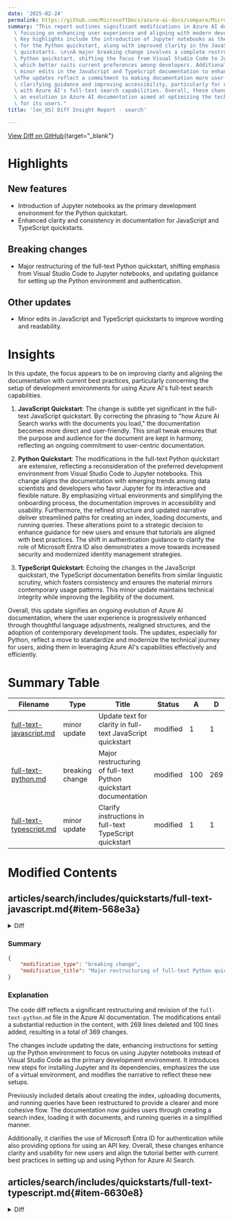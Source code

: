 ```yaml
---
date: '2025-02-24'
permalink: https://github.com/MicrosoftDocs/azure-ai-docs/compare/MicrosoftDocs:b49c252...MicrosoftDocs:8c6e364
summary: "This report outlines significant modifications in Azure AI documentation,\
  \ focusing on enhancing user experience and aligning with modern development practices.\
  \ Key highlights include the introduction of Jupyter notebooks as the primary environment\
  \ for the Python quickstart, along with improved clarity in the JavaScript and TypeScript\
  \ quickstarts. \n\nA major breaking change involves a complete restructure of the\
  \ Python quickstart, shifting the focus from Visual Studio Code to Jupyter notebooks,\
  \ which better suits current preferences among developers. Additionally, there are\
  \ minor edits in the JavaScript and TypeScript documentation to enhance readability.\n\
  \nThe updates reflect a commitment to making documentation more user-centric by\
  \ clarifying guidance and improving accessibility, particularly for new users engaging\
  \ with Azure AI's full-text search capabilities. Overall, these changes represent\
  \ an evolution in Azure AI documentation aimed at optimizing the technical experience\
  \ for its users."
title: '[en_US] Diff Insight Report - search'

---
```


[View Diff on GitHub](https://github.com/MicrosoftDocs/azure-ai-docs/compare/MicrosoftDocs:b49c252...MicrosoftDocs:8c6e364){target="_blank"}

# Highlights

## New features

- Introduction of Jupyter notebooks as the primary development environment for the Python quickstart.
- Enhanced clarity and consistency in documentation for JavaScript and TypeScript quickstarts.

## Breaking changes

- Major restructuring of the full-text Python quickstart, shifting emphasis from Visual Studio Code to Jupyter notebooks, and updating guidance for setting up the Python environment and authentication.

## Other updates

- Minor edits in JavaScript and TypeScript quickstarts to improve wording and readability.

# Insights

In this update, the focus appears to be on improving clarity and aligning the documentation with current best practices, particularly concerning the setup of development environments for using Azure AI's full-text search capabilities.

1. **JavaScript Quickstart**: The change is subtle yet significant in the full-text JavaScript quickstart. By correcting the phrasing to "how Azure AI Search works with the documents you load," the documentation becomes more direct and user-friendly. This small tweak ensures that the purpose and audience for the document are kept in harmony, reflecting an ongoing commitment to user-centric documentation.

2. **Python Quickstart**: The modifications in the full-text Python quickstart are extensive, reflecting a reconsideration of the preferred development environment from Visual Studio Code to Jupyter notebooks. This change aligns the documentation with emerging trends among data scientists and developers who favor Jupyter for its interactive and flexible nature. By emphasizing virtual environments and simplifying the onboarding process, the documentation improves in accessibility and usability. Furthermore, the refined structure and updated narrative deliver streamlined paths for creating an index, loading documents, and running queries. These alterations point to a strategic decision to enhance guidance for new users and ensure that tutorials are aligned with best practices. The shift in authentication guidance to clarify the role of Microsoft Entra ID also demonstrates a move towards increased security and modernized identity management strategies.

3. **TypeScript Quickstart**: Echoing the changes in the JavaScript quickstart, the TypeScript documentation benefits from similar linguistic scrutiny, which fosters consistency and ensures the material mirrors contemporary usage patterns. This minor update maintains technical integrity while improving the legibility of the document.

Overall, this update signifies an ongoing evolution of Azure AI documentation, where the user experience is progressively enhanced through thoughtful language adjustments, realigned structures, and the adoption of contemporary development tools. The updates, especially for Python, reflect a move to standardize and modernize the technical journey for users, aiding them in leveraging Azure AI's capabilities effectively and efficiently.

# Summary Table
|  Filename  | Type |    Title    | Status | A  | D  | M  |
|------------|------|-------------|--------|----|----|----|
| [full-text-javascript.md](#item-568e3a) | minor update | Update text for clarity in full-text JavaScript quickstart | modified | 1 | 1 | 2 | 
| [full-text-python.md](#item-9bba1c) | breaking change | Major restructuring of full-text Python quickstart documentation | modified | 100 | 269 | 369 | 
| [full-text-typescript.md](#item-6630e8) | minor update | Clarify instructions in full-text TypeScript quickstart | modified | 1 | 1 | 2 | 


# Modified Contents
## articles/search/includes/quickstarts/full-text-javascript.md{#item-568e3a}

<details>
<summary>Diff</summary>
````diff
@@ -544,7 +544,7 @@ AzureKeyCredential credential = new AzureKeyCredential("<Your search service adm
 
 ### Create index
 
-The *hotels_quickstart_index.json* file defines how Azure AI Search works with the documents you'll be loading in the next step. Each field will be identified by a `name` and have a specified `type`. Each field also has a series of index attributes that specify whether Azure AI Search can search, filter, sort, and facet upon the field. Most of the fields are simple data types, but some, like `AddressType` are complex types that allow you to create rich data structures in your index. You can read more about [supported data types](/rest/api/searchservice/supported-data-types) and index attributes described in [Create Index (REST)](/rest/api/searchservice/indexes/create). 
+The *hotels_quickstart_index.json* file defines how Azure AI Search works with the documents you load in the next step. Each field is identified by a `name` and have a specified `type`. Each field also has a series of index attributes that specify whether Azure AI Search can search, filter, sort, and facet upon the field. Most of the fields are simple data types, but some, like `AddressType` are complex types that allow you to create rich data structures in your index. You can read more about [supported data types](/rest/api/searchservice/supported-data-types) and index attributes described in [Create Index (REST)](/rest/api/searchservice/indexes/create). 
 
 With our index definition in place, we want to import *hotels_quickstart_index.json* at the top of *index.js* so the main function can access the index definition.
 
````
</details>

### Summary

```json
{
    "modification_type": "minor update",
    "modification_title": "Update text for clarity in full-text JavaScript quickstart"
}
```

### Explanation
The modification involves a minor update to the `full-text-javascript.md` file in the Azure AI documentation. The change corrects the wording within the explanation about the `hotels_quickstart_index.json` file. Specifically, it alters the phrase "how Azure AI Search works with the documents you'll be loading" to "how Azure AI Search works with the documents you load." This adjustment enhances the clarity and consistency of the documentation without impacting the technical content. The total changes consist of one addition and one deletion, resulting in an overall revised statement that maintains the original meaning while improving readability.

## articles/search/includes/quickstarts/full-text-python.md{#item-9bba1c}

<details>
<summary>Diff</summary>
````diff
@@ -4,7 +4,7 @@ author: eric-urban
 ms.author: eur
 ms.service: azure-ai-search
 ms.topic: include
-ms.date: 2/12/2025
+ms.date: 2/22/2025
 ---
 
 [!INCLUDE [Full text introduction](full-text-intro.md)]
@@ -16,6 +16,7 @@ ms.date: 2/12/2025
 
 - An active Azure subscription - <a href="https://azure.microsoft.com/free/cognitive-services" target="_blank">Create one for free</a>
 - An Azure AI Search service. [Create a service](../../search-create-service-portal.md) if you don't have one. You can use a free tier for this quickstart.
+- [Visual Studio Code with the Python extension](https://code.visualstudio.com/docs/languages/python), or an equivalent IDE, with Python 3.10 or later. If you don't have a suitable version of Python installed, you can follow the instructions in the [VS Code Python Tutorial](https://code.visualstudio.com/docs/python/python-tutorial#_install-a-python-interpreter).
 
 ## Microsoft Entra ID prerequisites
 
@@ -29,306 +30,136 @@ For the recommended keyless authentication with Microsoft Entra ID, you need to:
 
 ## Set up your environment
 
-Use [Visual Studio Code with the Python extension](https://code.visualstudio.com/docs/languages/python), or an equivalent IDE, with Python 3.10 or later.
+You run the sample code in a Jupyter notebook. So, you need to set up your environment to run Jupyter notebooks.
 
-We recommend a virtual environment for this quickstart:
+1. Download or copy the [sample notebook from GitHub](https://github.com/Azure-Samples/azure-search-python-samples/tree/main/Quickstart).
 
-1. Start Visual Studio Code.
+1. Open the notebook in Visual Studio Code.
 
-1. Open the Command Palette (**Ctrl+Shift+P**).
+1. Create a new Python environment to use to install the packages you need for this tutorial. 
 
-1. Search for **Python: Create Environment**.
+    > [!IMPORTANT]
+    > Don't install packages into your global python installation. You should always use a virtual or conda environment when installing python packages, otherwise you can break your global install of Python.
 
-1. Select `Venv.`
-
-1. Select a Python interpreter. Choose version 3.10 or later.
-
-It can take a minute to set up. If you run into problems, see [Python environments in VS Code](https://code.visualstudio.com/docs/python/environments).
-
-## Install packages and set variables
-
-1. Install packages, including [azure-search-documents](/python/api/azure-search-documents). 
-
-    ```python
-    ! pip install azure-search-documents==11.6.0b1 --quiet
-    ! pip install azure-identity --quiet
-    ! pip install python-dotenv --quiet
+    # [Windows](#tab/windows)
+    
+    ```bash
+    py -3 -m venv .venv
+    .venv\scripts\activate
     ```
-
-1. Provide the endpoint and API key for your service:
-
-    ```python
-    search_endpoint: str = "PUT-YOUR-SEARCH-SERVICE-ENDPOINT-HERE"
-    search_api_key: str = "PUT-YOUR-SEARCH-SERVICE-ADMIN-API-KEY-HERE"
-    index_name: str = "hotels-quickstart"
+    
+    # [Linux](#tab/linux)
+    
+    ```bash
+    python3 -m venv .venv
+    source .venv/bin/activate
     ```
+    
+    # [macOS](#tab/macos)
+    
+    ```bash
+    python3 -m venv .venv
+    source .venv/bin/activate
+    ```
+    
+    ---
 
-## Create an index
-
-```python
-from azure.core.credentials import AzureKeyCredential
-
-credential = AzureKeyCredential(search_api_key)
-from azure.search.documents.indexes import SearchIndexClient
-from azure.search.documents import SearchClient
-from azure.search.documents.indexes.models import (
-    ComplexField,
-    SimpleField,
-    SearchFieldDataType,
-    SearchableField,
-    SearchIndex
-)
-
-# Create a search schema
-index_client = SearchIndexClient(
-    endpoint=search_endpoint, credential=credential)
-fields = [
-        SimpleField(name="HotelId", type=SearchFieldDataType.String, key=True),
-        SearchableField(name="HotelName", type=SearchFieldDataType.String, sortable=True),
-        SearchableField(name="Description", type=SearchFieldDataType.String, analyzer_name="en.lucene"),
-        SearchableField(name="Description_fr", type=SearchFieldDataType.String, analyzer_name="fr.lucene"),
-        SearchableField(name="Category", type=SearchFieldDataType.String, facetable=True, filterable=True, sortable=True),
-
-        SearchableField(name="Tags", collection=True, type=SearchFieldDataType.String, facetable=True, filterable=True),
-
-        SimpleField(name="ParkingIncluded", type=SearchFieldDataType.Boolean, facetable=True, filterable=True, sortable=True),
-        SimpleField(name="LastRenovationDate", type=SearchFieldDataType.DateTimeOffset, facetable=True, filterable=True, sortable=True),
-        SimpleField(name="Rating", type=SearchFieldDataType.Double, facetable=True, filterable=True, sortable=True),
-
-        ComplexField(name="Address", fields=[
-            SearchableField(name="StreetAddress", type=SearchFieldDataType.String),
-            SearchableField(name="City", type=SearchFieldDataType.String, facetable=True, filterable=True, sortable=True),
-            SearchableField(name="StateProvince", type=SearchFieldDataType.String, facetable=True, filterable=True, sortable=True),
-            SearchableField(name="PostalCode", type=SearchFieldDataType.String, facetable=True, filterable=True, sortable=True),
-            SearchableField(name="Country", type=SearchFieldDataType.String, facetable=True, filterable=True, sortable=True),
-        ])
-    ]
-
-scoring_profiles = []
-suggester = [{'name': 'sg', 'source_fields': ['Tags', 'Address/City', 'Address/Country']}]
-
-# Create the search index
-index = SearchIndex(name=index_name, fields=fields, suggesters=suggester, scoring_profiles=scoring_profiles)
-result = index_client.create_or_update_index(index)
-print(f' {result.name} created')
-```
-
-## Create a documents payload
-
-Use an [index action](/python/api/azure-search-documents/azure.search.documents.models.indexaction) for the operation type, such as upload or merge-and-upload. Documents originate from the [HotelsData](https://github.com/Azure-Samples/azure-search-sample-data/blob/main/hotels/HotelsData_toAzureSearch.JSON) sample on GitHub.
-
-```python
-# Create a documents payload
-documents = [
-    {
-    "@search.action": "upload",
-    "HotelId": "1",
-    "HotelName": "Stay-Kay City Hotel",
-    "Description": "The hotel is ideally located on the main commercial artery of the city in the heart of New York. A few minutes away is Time's Square and the historic centre of the city, as well as other places of interest that make New York one of America's most attractive and cosmopolitan cities.",
-    "Description_fr": "L'hôtel est idéalement situé sur la principale artère commerciale de la ville en plein cœur de New York. A quelques minutes se trouve la place du temps et le centre historique de la ville, ainsi que d'autres lieux d'intérêt qui font de New York l'une des villes les plus attractives et cosmopolites de l'Amérique.",
-    "Category": "Boutique",
-    "Tags": [ "pool", "air conditioning", "concierge" ],
-    "ParkingIncluded": "false",
-    "LastRenovationDate": "1970-01-18T00:00:00Z",
-    "Rating": 3.60,
-    "Address": {
-        "StreetAddress": "677 5th Ave",
-        "City": "New York",
-        "StateProvince": "NY",
-        "PostalCode": "10022",
-        "Country": "USA"
-        }
-    },
-    {
-    "@search.action": "upload",
-    "HotelId": "2",
-    "HotelName": "Old Century Hotel",
-    "Description": "The hotel is situated in a  nineteenth century plaza, which has been expanded and renovated to the highest architectural standards to create a modern, functional and first-class hotel in which art and unique historical elements coexist with the most modern comforts.",
-    "Description_fr": "L'hôtel est situé dans une place du XIXe siècle, qui a été agrandie et rénovée aux plus hautes normes architecturales pour créer un hôtel moderne, fonctionnel et de première classe dans lequel l'art et les éléments historiques uniques coexistent avec le confort le plus moderne.",
-    "Category": "Boutique",
-    "Tags": [ "pool", "free wifi", "concierge" ],
-    "ParkingIncluded": "false",
-    "LastRenovationDate": "1979-02-18T00:00:00Z",
-    "Rating": 3.60,
-    "Address": {
-        "StreetAddress": "140 University Town Center Dr",
-        "City": "Sarasota",
-        "StateProvince": "FL",
-        "PostalCode": "34243",
-        "Country": "USA"
-        }
-    },
-    {
-    "@search.action": "upload",
-    "HotelId": "3",
-    "HotelName": "Gastronomic Landscape Hotel",
-    "Description": "The Hotel stands out for its gastronomic excellence under the management of William Dough, who advises on and oversees all of the Hotel's restaurant services.",
-    "Description_fr": "L'hôtel est situé dans une place du XIXe siècle, qui a été agrandie et rénovée aux plus hautes normes architecturales pour créer un hôtel moderne, fonctionnel et de première classe dans lequel l'art et les éléments historiques uniques coexistent avec le confort le plus moderne.",
-    "Category": "Resort and Spa",
-    "Tags": [ "air conditioning", "bar", "continental breakfast" ],
-    "ParkingIncluded": "true",
-    "LastRenovationDate": "2015-09-20T00:00:00Z",
-    "Rating": 4.80,
-    "Address": {
-        "StreetAddress": "3393 Peachtree Rd",
-        "City": "Atlanta",
-        "StateProvince": "GA",
-        "PostalCode": "30326",
-        "Country": "USA"
-        }
-    },
-    {
-    "@search.action": "upload",
-    "HotelId": "4",
-    "HotelName": "Sublime Palace Hotel",
-    "Description": "Sublime Palace Hotel is located in the heart of the historic center of Sublime in an extremely vibrant and lively area within short walking distance to the sites and landmarks of the city and is surrounded by the extraordinary beauty of churches, buildings, shops and monuments. Sublime Palace is part of a lovingly restored 1800 palace.",
-    "Description_fr": "Le Sublime Palace Hotel est situé au coeur du centre historique de sublime dans un quartier extrêmement animé et vivant, à courte distance de marche des sites et monuments de la ville et est entouré par l'extraordinaire beauté des églises, des bâtiments, des commerces et Monuments. Sublime Palace fait partie d'un Palace 1800 restauré avec amour.",
-    "Category": "Boutique",
-    "Tags": [ "concierge", "view", "24-hour front desk service" ],
-    "ParkingIncluded": "true",
-    "LastRenovationDate": "1960-02-06T00:00:00Z",
-    "Rating": 4.60,
-    "Address": {
-        "StreetAddress": "7400 San Pedro Ave",
-        "City": "San Antonio",
-        "StateProvince": "TX",
-        "PostalCode": "78216",
-        "Country": "USA"
-        }
-    }
-]
-```
-
-## Upload documents
-
-```python
-# Upload documents to the index
-search_client = SearchClient(endpoint=search_endpoint,
-                      index_name=index_name,
-                      credential=credential)
-try:
-    result = search_client.upload_documents(documents=documents)
-    print("Upload of new document succeeded: {}".format(result[0].succeeded))
-except Exception as ex:
-    print (ex.message)
-
-    index_client = SearchIndexClient(
-    endpoint=search_endpoint, credential=credential)
-```
-
-## Run your first query
-
-Use the *search* method of the [search.client class](/python/api/azure-search-documents/azure.search.documents.searchclient).
-
-This example executes an empty search (`search=*`), returning an unranked list (search score = 1.0) of arbitrary documents. Because there are no criteria, all documents are included in results.
-
-```python
-# Run an empty query (returns selected fields, all documents)
-results =  search_client.search(query_type='simple',
-    search_text="*" ,
-    select='HotelName,Description',
-    include_total_count=True)
-
-print ('Total Documents Matching Query:', results.get_count())
-for result in results:
-    print(result["@search.score"])
-    print(result["HotelName"])
-    print(f"Description: {result['Description']}")
-```
+    It can take a minute to set up. If you run into problems, see [Python environments in VS Code](https://code.visualstudio.com/docs/python/environments).
 
-## Run a term query
+1. Install Jupyter notebooks and the IPython Kernel for Jupyter notebooks if you don't have them already.
 
-The next query adds whole terms to the search expression ("wifi"). This query specifies that results contain only those fields in the `select` statement. Limiting the fields that come back minimizes the amount of data sent back over the wire and reduces search latency.
+    ```bash
+    pip install jupyter
+    pip install ipykernel
+    python -m ipykernel install --user --name=.venv
+    ```
 
-```python
-results =  search_client.search(query_type='simple',
-    search_text="wifi" ,
-    select='HotelName,Description,Tags',
-    include_total_count=True)
+1. Select the notebook kernel.
 
-print ('Total Documents Matching Query:', results.get_count())
-for result in results:
-    print(result["@search.score"])
-    print(result["HotelName"])
-    print(f"Description: {result['Description']}")
-```
+    1. In the top right corner of the notebook, select **Select Kernel**.
+    1. If you see `.venv` in the list, select it. If you don't see it, select **Select Another Kernel** > **Python environments** > `.venv`.
 
-## Add a filter
+## Create, load, and query a search index
 
-Add a filter expression, returning only those hotels with a rating greater than four, sorted in descending order.
+In this section, you add code to create a search index, load it with documents, and run queries. You run the program to see the results in the console. For a detailed explanation of the code, see the [explaining the code](#explaining-the-code) section.
 
-```python
-# Add a filter
-results = search_client.search(
-    search_text="hotels", 
-    select='HotelId,HotelName,Rating', 
-    filter='Rating gt 4', 
-    order_by='Rating desc')
+1. Make sure the notebook is open in the `.venv` kernel as described in the previous section.
+1. Run the first code cell to install the required packages, including [azure-search-documents](/python/api/azure-search-documents). 
 
-for result in results:
-    print("{}: {} - {} rating".format(result["HotelId"], result["HotelName"], result["Rating"]))
-```
+    ```python
+    ! pip install azure-search-documents==11.6.0b1 --quiet
+    ! pip install azure-identity --quiet
+    ! pip install python-dotenv --quiet
+    ```
 
-## Add field scoping
+1. Replace contents of the second code cell with the following code depending on your authentication method. 
 
-Add `search_fields` to scope query execution to specific fields.
+    > [!NOTE]
+    > The sample code in this quickstart uses Microsoft Entra ID for the recommended keyless authentication. If you prefer to use an API key, you can replace the `DefaultAzureCredential` object with a `AzureKeyCredential` object. 
 
-```python
-# Add search_fields to scope query matching to the HotelName field
-results = search_client.search(
-    search_text="sublime", 
-    search_fields=['HotelName'], 
-    select='HotelId,HotelName')
+    #### [Microsoft Entra ID](#tab/keyless)
+    
+    ```python
+    from azure.core.credentials import AzureKeyCredential
+    from azure.identity import DefaultAzureCredential, AzureAuthorityHosts
+    
+    search_endpoint: str = "https://<Put your search service NAME here>.search.windows.net/"
+    authority = AzureAuthorityHosts.AZURE_PUBLIC_CLOUD
+    credential = DefaultAzureCredential(authority=authority)
+
+    index_name: str = "hotels-quickstart-python"
+    ```
+    
+    #### [API key](#tab/api-key)
+    
+    ```python
+    from azure.core.credentials import AzureKeyCredential
+    from azure.identity import DefaultAzureCredential, AzureAuthorityHosts
+    
+    search_endpoint: str = "https://<Put your search service NAME here>.search.windows.net/"
+    credential = AzureKeyCredential("Your search service admin key")
 
-for result in results:
-    print("{}: {}".format(result["HotelId"], result["HotelName"]))
-```
+    index_name: str = "hotels-quickstart-python"
+    ```
+    ---
 
-## Add facets
+1. Remove the following two lines from the **Create an index** code cell. Credentials are already set in the previous code cell.
 
-Facets are generated for positive matches found in search results. There are no zero matches. If search results don't include the term *wifi*, then *wifi* doesn't appear in the faceted navigation structure.
+    ```python
+    from azure.core.credentials import AzureKeyCredential
+    credential = AzureKeyCredential(search_api_key)
+    ```
 
-```python
-# Return facets
-results = search_client.search(search_text="*", facets=["Category"])
+1. Run the **Create an index** code cell to create a search index.
+1. Run the remaining code cells sequentially to load documents and run queries.
 
-facets = results.get_facets()
+## Explaining the code
 
-for facet in facets["Category"]:
-    print("    {}".format(facet))
-```
+### Create an index
 
-## Look up a document
+`SearchIndexClient` is used to create and manage indexes for Azure AI Search. Each field is identified by a `name` and has a specified `type`. 
 
-Return a document based on its key. This operation is useful if you want to provide drill through when a user selects an item in a search result.
+Each field also has a series of index attributes that specify whether Azure AI Search can search, filter, sort, and facet upon the field. Most of the fields are simple data types, but some, like `AddressType` are complex types that allow you to create rich data structures in your index. You can read more about [supported data types](/rest/api/searchservice/supported-data-types) and index attributes described in [Create Index (REST)](/rest/api/searchservice/indexes/create). 
 
-```python
-# Look up a specific document by ID
-result = search_client.get_document(key="3")
+### Create a documents payload and upload documents
 
-print("Details for hotel '3' are:")
-print("Name: {}".format(result["HotelName"]))
-print("Rating: {}".format(result["Rating"]))
-print("Category: {}".format(result["Category"]))
-```
+Use an [index action](/python/api/azure-search-documents/azure.search.documents.models.indexaction) for the operation type, such as upload or merge-and-upload. Documents originate from the [HotelsData](https://github.com/Azure-Samples/azure-search-sample-data/blob/main/hotels/HotelsData_toAzureSearch.JSON) sample on GitHub.
 
-## Add autocomplete
+### Search an index
 
-Autocomplete can provide potential matches as the user types into the search box.
+You can get query results as soon as the first document is indexed, but actual testing of your index should wait until all documents are indexed.
 
-Autocomplete uses a suggester (`sg`) to know which fields contain potential matches to suggester requests. In this quickstart, those fields are `Tags`, `Address/City`, `Address/Country`. 
+Use the *search* method of the [search.client class](/python/api/azure-search-documents/azure.search.documents.searchclient).
 
-To simulate autocomplete, pass in the letters *sa* as a partial string. The autocomplete method of [SearchClient](/python/api/azure-search-documents/azure.search.documents.searchclient) sends back potential term matches.
+The sample queries in the notebook are:
+- Basic query: Executes an empty search (`search=*`), returning an unranked list (search score = 1.0) of arbitrary documents. Because there are no criteria, all documents are included in results.
+- Term query: Adds whole terms to the search expression ("wifi"). This query specifies that results contain only those fields in the `select` statement. Limiting the fields that come back minimizes the amount of data sent back over the wire and reduces search latency.
+- Filtered query: Add a filter expression, returning only those hotels with a rating greater than four, sorted in descending order.
+- Fielded scoping: Add `search_fields` to scope query execution to specific fields.
+- Facets: Generate facets for positive matches found in search results. There are no zero matches. If search results don't include the term *wifi*, then *wifi* doesn't appear in the faceted navigation structure.
+- Look up a document: Return a document based on its key. This operation is useful if you want to provide drill through when a user selects an item in a search result.
+- Autocomplete: Provide potential matches as the user types into the search box. Autocomplete uses a suggester (`sg`) to know which fields contain potential matches to suggester requests. In this quickstart, those fields are `Tags`, `Address/City`, `Address/Country`. To simulate autocomplete, pass in the letters *sa* as a partial string. The autocomplete method of [SearchClient](/python/api/azure-search-documents/azure.search.documents.searchclient) sends back potential term matches.
 
-```python
-# Autocomplete a query
-search_suggestion = 'sa'
-results = search_client.autocomplete(
-    search_text=search_suggestion, 
-    suggester_name="sg",
-    mode='twoTerms')
+### Remove the index
 
-print("Autocomplete for:", search_suggestion)
-for result in results:
-    print (result['text'])
-```
+If you're finished with this index, you can delete it by running the **Clean up** code cell. Deleting unnecessary indexes frees up space for stepping through more quickstarts and tutorials.
\ No newline at end of file
````
</details>

### Summary

```json
{
    "modification_type": "breaking change",
    "modification_title": "Major restructuring of full-text Python quickstart documentation"
}
```

### Explanation
The code diff reflects a significant restructuring and revision of the `full-text-python.md` file in the Azure AI documentation. The modifications entail a substantial reduction in the content, with 269 lines deleted and 100 lines added, resulting in a total of 369 changes. 

The changes include updating the date, enhancing instructions for setting up the Python environment to focus on using Jupyter notebooks instead of Visual Studio Code as the primary development environment. It introduces new steps for installing Jupyter and its dependencies, emphasizes the use of a virtual environment, and modifies the narrative to reflect these new setups.

Previously included details about creating the index, uploading documents, and running queries have been restructured to provide a clearer and more cohesive flow. The documentation now guides users through creating a search index, loading it with documents, and running queries in a simplified manner. 

Additionally, it clarifies the use of Microsoft Entra ID for authentication while also providing options for using an API key. Overall, these changes enhance clarity and usability for new users and align the tutorial better with current best practices in setting up and using Python for Azure AI Search.

## articles/search/includes/quickstarts/full-text-typescript.md{#item-6630e8}

<details>
<summary>Diff</summary>
````diff
@@ -472,7 +472,7 @@ const credential = new AzureKeyCredential(apiKey);
 
 ### Create index
 
-Create a file *hotels_quickstart_index.json*. This file defines how Azure AI Search works with the documents you'll be loading in the next step. Each field will be identified by a `name` and have a specified `type`. Each field also has a series of index attributes that specify whether Azure AI Search can search, filter, sort, and facet upon the field. Most of the fields are simple data types, but some, like `AddressType` are complex types that allow you to create rich data structures in your index. You can read more about [supported data types](/rest/api/searchservice/supported-data-types) and index attributes described in [Create Index (REST)](/rest/api/searchservice/indexes/create). 
+Create a file *hotels_quickstart_index.json*. This file defines how Azure AI Search works with the documents you load in the next step. Each field is identified by a `name` and have a specified `type`. Each field also has a series of index attributes that specify whether Azure AI Search can search, filter, sort, and facet upon the field. Most of the fields are simple data types, but some, like `AddressType` are complex types that allow you to create rich data structures in your index. You can read more about [supported data types](/rest/api/searchservice/supported-data-types) and index attributes described in [Create Index (REST)](/rest/api/searchservice/indexes/create). 
 
 We want to import *hotels_quickstart_index.json* so the main function can access the index definition.
 
````
</details>

### Summary

```json
{
    "modification_type": "minor update",
    "modification_title": "Clarify instructions in full-text TypeScript quickstart"
}
```

### Explanation
The modification made to the `full-text-typescript.md` file involves a minor update that clarifies the instructions related to creating the `hotels_quickstart_index.json` file. The change corrects the language from "documents you'll be loading" to "documents you load," which streamlines the instruction and enhances consistency in the wording used throughout the documentation. 

Despite the reduction of one line and the addition of another, the overall content remains substantially unchanged in terms of technical instructions. This adjustment contributes to clearer communication without altering the underlying meaning of the guidance provided to users. The documentation still outlines the purpose of the file and the nature of the fields within it, ensuring users understand how to interact with Azure AI Search effectively.



